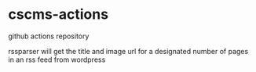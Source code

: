# cscms-actions
github actions repository

rssparser will get the title and image url for a designated number of pages in an rss feed from wordpress
